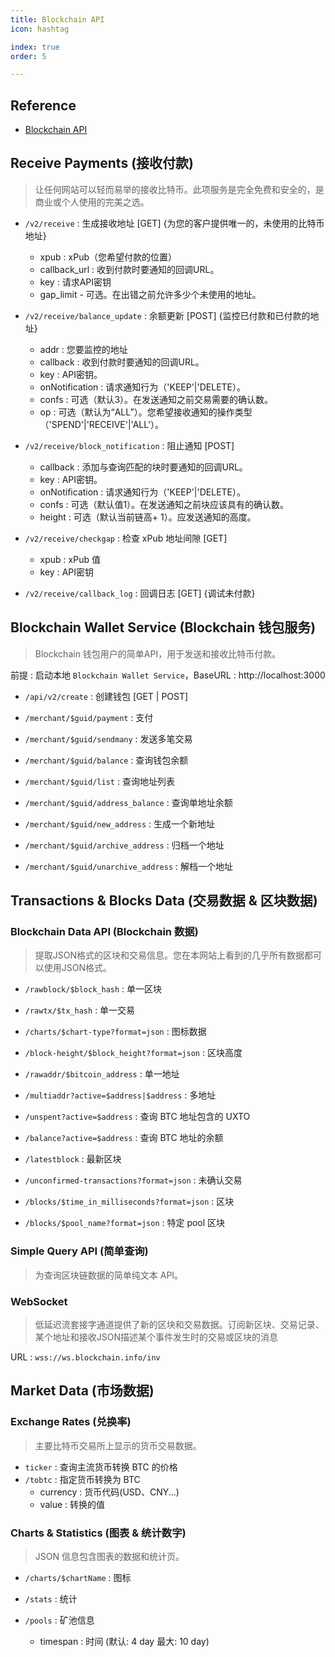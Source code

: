 ```yaml
---
title: Blockchain API
icon: hashtag

index: true
order: 5

---
```


## Reference

- [Blockchain API][ref-01]

[ref-01]: https://www.blockchain.com/api

## Receive Payments (接收付款)

> 让任何网站可以轻而易举的接收比特币。此项服务是完全免费和安全的，是商业或个人使用的完美之选。

- `/v2/receive` : 生成接收地址 [GET] {为您的客户提供唯一的，未使用的比特币地址}
    * xpub : xPub（您希望付款的位置）
    * callback_url : 收到付款时要通知的回调URL。
    * key : 请求API密钥
    * gap_limit - 可选。在出错之前允许多少个未使用的地址。

- `/v2/receive/balance_update` : 余额更新 [POST] {监控已付款和已付款的地址}
    * addr : 您要监控的地址
    * callback : 收到付款时要通知的回调URL。
    * key : API密钥。
    * onNotification : 请求通知行为（'KEEP'|'DELETE）。
    * confs : 可选（默认3）。在发送通知之前交易需要的确认数。
    * op : 可选（默认为“ALL”）。您希望接收通知的操作类型（'SPEND'|'RECEIVE'|'ALL'）。

- `/v2/receive/block_notification` : 阻止通知 [POST] 
    * callback : 添加与查询匹配的块时要通知的回调URL。
    * key : API密钥。
    * onNotification : 请求通知行为（'KEEP'|'DELETE）。
    * confs : 可选（默认值1）。在发送通知之前块应该具有的确认数。
    * height : 可选（默认当前链高+ 1）。应发送通知的高度。 

- `/v2/receive/checkgap` : 检查 xPub 地址间隙 [GET]
     * xpub : xPub 值
     * key : API密钥

- `/v2/receive/callback_log` : 回调日志 [GET] {调试未付款}

## Blockchain Wallet Service (Blockchain 钱包服务)

> Blockchain 钱包用户的简单API，用于发送和接收比特币付款。

前提 : 启动本地 `Blockchain Wallet Service`，BaseURL : http://localhost:3000

- `/api/v2/create` : 创建钱包 [GET | POST]

- `/merchant/$guid/payment` : 支付

- `/merchant/$guid/sendmany` : 发送多笔交易

- `/merchant/$guid/balance` : 查询钱包余额

- `/merchant/$guid/list` : 查询地址列表

- `/merchant/$guid/address_balance` : 查询单地址余额

- `/merchant/$guid/new_address` : 生成一个新地址

- `/merchant/$guid/archive_address` : 归档一个地址

- `/merchant/$guid/unarchive_address` : 解档一个地址

## Transactions & Blocks Data (交易数据 & 区块数据)

### Blockchain Data API (Blockchain 数据)

> 提取JSON格式的区块和交易信息。您在本网站上看到的几乎所有数据都可以使用JSON格式。

- `/rawblock/$block_hash` : 单一区块

- `/rawtx/$tx_hash` : 单一交易

- `/charts/$chart-type?format=json` : 图标数据

- `/block-height/$block_height?format=json` : 区块高度

- `/rawaddr/$bitcoin_address` : 单一地址

- `/multiaddr?active=$address|$address` : 多地址

- `/unspent?active=$address` : 查询 BTC 地址包含的 UXTO

- `/balance?active=$address` : 查询 BTC 地址的余额

- `/latestblock` : 最新区块

- `/unconfirmed-transactions?format=json` : 未确认交易

- `/blocks/$time_in_milliseconds?format=json` : 区块

- `/blocks/$pool_name?format=json` : 特定 pool 区块

### Simple Query API (简单查询)

> 为查询区块链数据的简单纯文本 API。 

### WebSocket

> 低延迟流套接字通道提供了新的区块和交易数据。订阅新区块、交易记录、某个地址和接收JSON描述某个事件发生时的交易或区块的消息

URL : `wss://ws.blockchain.info/inv`

## Market Data (市场数据)

### Exchange Rates (兑换率)

> 主要比特币交易所上显示的货币交易数据。

- `ticker` : 查询主流货币转换 BTC 的价格
- `/tobtc` : 指定货币转换为 BTC
    * currency : 货币代码(USD、CNY...)
    * value : 转换的值

### Charts & Statistics (图表 & 统计数字)

> JSON 信息包含图表的数据和统计页。

- `/charts/$chartName` : 图标

- `/stats` : 统计

- `/pools` : 矿池信息
    * timespan : 时间 (默认: 4 day 最大: 10 day)
